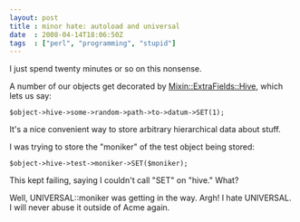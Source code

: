 ```yaml
---
layout: post
title : minor hate: autoload and universal
date  : 2008-04-14T18:06:50Z
tags  : ["perl", "programming", "stupid"]
---
```

I just spend twenty minutes or so on this nonsense.

A number of our objects get decorated by
[Mixin::ExtraFields::Hive](http://search.cpan.org/dist/Mixin-ExtraFields-Hash),
which lets us say:

    $object->hive->some->random->path->to->datum->SET(1);

It's a nice convenient way to store arbitrary hierarchical data about stuff.

I was trying to store the "moniker" of the test object being stored:

    $object->hive->test->moniker->SET($moniker);

This kept failing, saying I couldn't call "SET" on "hive."  What?

Well, UNIVERSAL::moniker was getting in the way.  Argh!  I hate UNIVERSAL.  I
will never abuse it outside of Acme again.

